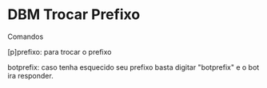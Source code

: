 # DBM Trocar Prefixo

Comandos

[p]prefixo: para trocar o prefixo

botprefix: caso tenha esquecido seu prefixo basta digitar "botprefix" e o bot ira responder.
